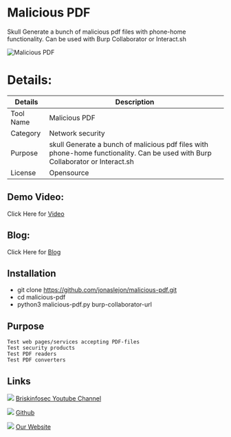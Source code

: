 Malicious PDF
============

Skull Generate a bunch of malicious pdf files with phone-home functionality. Can be used with Burp Collaborator or Interact.sh

![Malicious PDF](https://www.briskinfosec.com//assets/tooloftheday/MAlicious_PDF.png)


Details:
============
|  Details | Description   |
| ------------ | ------------ |
|  Tool Name |  Malicious PDF |
|  Category | Network security  |
|  Purpose | skull Generate a bunch of malicious pdf files with phone-home functionality. Can be used with Burp Collaborator or Interact.sh |
|  License |    Opensource|

Demo Video:
-----------------
Click Here for [Video](https://www.youtube.com/watch?v=1WTsBGfOrUk "Video")


Blog: 
--------------
Click Here for [Blog]( "Blog")

Installation
----------------

- git clone https://github.com/jonaslejon/malicious-pdf.git
- cd malicious-pdf
- python3 malicious-pdf.py burp-collaborator-url


Purpose
----------------

    Test web pages/services accepting PDF-files
    Test security products
    Test PDF readers
    Test PDF converters


Links
----------------

 ![ ](https://img.icons8.com/color/15/000000/youtube-play.png) [Briskinfosec Youtube Channel](https://www.youtube.com/channel/UCcPmqqYETcO_7-6p_uUsF1w "Briskinfosec Youtube Channel")


 ![ ](https://img.icons8.com/glyph-neue/15/000000/github.png) [Github](https://github.com/briskinfosec "Github") 

  ![ ](https://img.icons8.com/ios/15/000000/internet--v2.png) [Our Website](https://www.briskinfosec.com/ "Our Website")
